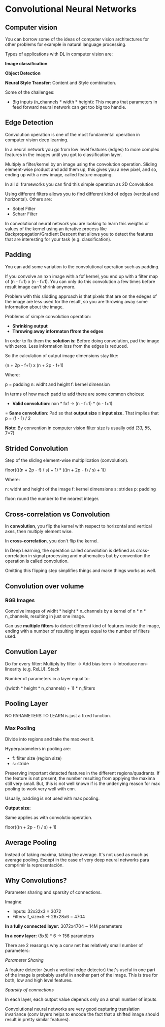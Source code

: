 # Convolutional Neural Networks

## Computer vision

You can borrow some of the ideas of computer vision architectures for other problems for example in  natural language processing. 

Types of applications with DL in computer vision are:

__Image classification__

__Object Detection__

__Neural Style Transfer__: Content and Style combination.


Some of the challenges:

- Big inputs (n_channels * width * height): This means that parameters in feed forward neural network can get too big too handle.

## Edge Detection

Convulution operation is one of the most fundamental operation in computer vision deep learning.

In a neural network you go from low level features (edges) to more complex features in the images until you got to classification layer.

Multiply a filter/kernel by an image using the convolution operation. Sliding element-wise product and add them up, this gives you a new pixel, and so, ending up with a new image, called feature mapping.

In all dl frameworks you can find this simple operation as 2D Convolution.

Using different filters allows you to find different kind of edges (vertical and horizontal). Others are:

- Sobel Filter
- Scharr Filter

In convolutional neural network you are looking to learn this weigths or values of the kernel using an iterative process like Backpropagation/Gradient Descent that allows you to detect the features that are interesting for your task (e.g. classification).

## Padding

You can add some variation to the convolutional operation such as padding.

If you convolve an nxn image with a fxf kernel, you end up with a filter map of (n - f+1) x (n - f+1). You can only do this convolution a few times before result image can't shrink anymore.

Problem with this slidding approach is that pixels that are on the edeges of the image are less used for the result, so you are throwing away some information about the image.

Problems of simple convolution operation:

- __Shrinking output__
- __Throwing away informaton ffrom the edges__

In order to fix them the __solution is__: Before doing convolution, pad the image with zeros. Less information loss from the edges is reduced.

So the calculation of output image dimensions stay like:

(n + 2p - f+1) x (n + 2p - f+1)

Where:

p = padding
n: widht and height
f: kernel dimension

In terms of how much padd to add there are some common choices:

- __Valid convolution__: nxn * fxf -> (n - f+1) *  (n - f+1)

= __Same convolution__: Pad so that __output size = input size.__ That implies that p = (f - 1) / 2

__Note__: By convention in computer vision filter size is usually odd (3*3, 5*5, 7*7)

## Strided Convolution

Step of the sliding element-wise multiplication (convolution).

floor((((n + 2p - f) / s) + 1) * (((n + 2p - f) / s) + 1))

Where:

n: widht and height of the image 
f: kernel dimensions
s: strides
p: padding

floor: round the number to the nearest integer.

## Cross-correlation vs Convolution

In __convolution__, you flip the kernel with respect to horizontal and vertical axes, then multiply element wise.

In __cross-correlation__, you don't flip the kernel.

In Deep Learning, the operation called convolution is defined as cross-correlation in signal processing and mathematics but by convention the operation is called convolution.

Omitting this flipping step simplifies things and make things works as well.

## Convolution over volume

### RGB Images

Convolve images of widht * height * n_channels by a kernel of n * n * n_channels, resulting in just one image.

Can use __multiple filters__ to detect different kind of features inside the image, ending with a number of resulting images equal to the number of filters used.

## Convution Layer

Do for every filter:
    Multiply by filter -> Add bias term -> Introduce non-linearity (e.g. ReLU).
    Stack

Number of parameters in a layer equal to: 

((width * height * n_channels) + 1) * n_filters

## Pooling Layer

NO PARAMETERS TO LEARN is just a fixed function.

### Max Pooling

Divide into regions and take the max over it.

Hyperparameters in pooling are:

- f: filter size (region size)
- s: stride

Preserving important detected features in the different regions/quadrants. If the feature is not present, the number resulting from applying the maxima still very small. But, this is not well known if is the underlying reason for max pooling to work very well with cnn.

Usually, padding is not used with max pooling.

__Output size:__

Same applies as with convolutio operation.

floor(((n + 2p - f) / s) + 1)

## Average Pooling

Instead of taking maxima, taking the average. It's not used as much as average pooling. Except in the case of very deep neural networks para comprimir la representación.

## Why Convolutions?

Parameter sharing and sparsity of connections.

Imagine:

- Inputs: 32x32x3 = 3072
- Filters: f_size=5 -> 28x28x6 = 4704

__In a fully connected layer:__ 3072x4704 ~ 14M parameters

__In a conv layer:__ (5x5) * 6 -> 156 parameters

There are 2 reasongs why a conv net has relatively small number of parameters:

_Parameter Sharing_

A feature detector (such a vertical edge detector) that's useful in one part of the image is probably useful in another part of the image. This is true for both, low and high level features.

_Sparsity of connections_

In each layer, each output value depends only on a small number of inputs.

Convolutional neural networks are very good capturing translation invariance (conv layers helps to encode the fact that a shifted image should result in pretty similar features).

